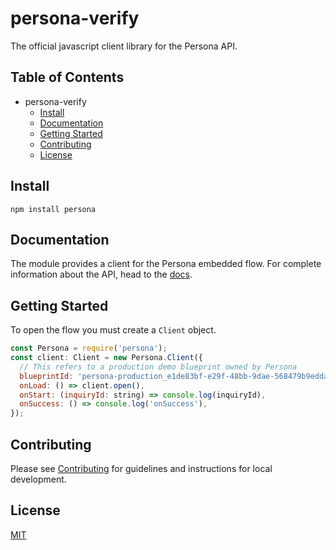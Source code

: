 # persona-verify

The official javascript client library for the Persona API.

## Table of Contents
- persona-verify
  - [Install](#install)
  - [Documentation](#documentation)
  - [Getting Started](#getting-started)
  - [Contributing](#contributing)
  - [License](#license)

## Install

```
npm install persona
```

## Documentation

The module provides a client for the Persona embedded flow.  For complete information about the API, head to the [docs][0].

## Getting Started

To open the flow you must create a `Client` object.

```javascript
const Persona = require('persona');
const client: Client = new Persona.Client({
  // This refers to a production demo blueprint owned by Persona
  blueprintId: 'persona-production_e1de83bf-e29f-48bb-9dae-568479b9edda',
  onLoad: () => client.open(),
  onStart: (inquiryId: string) => console.log(inquiryId),
  onSuccess: () => console.log('onSuccess'),
});
```

## Contributing

Please see [Contributing](CONTRIBUTING.md) for guidelines and instructions for local development.

## License

[MIT](LICENSE)

[0]: https://documentation.withpersona.com

